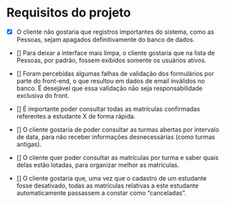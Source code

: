 # Requisitos do projeto

- [x] O cliente não gostaria que registros importantes do sistema, como as Pessoas, sejam apagados definitivamente do banco de dados.

- [] Para deixar a interface mais limpa, o cliente gostaria que na lista de Pessoas, por padrão, fossem exibidos somente os usuários ativos.

- [] Foram percebidas algumas falhas de validação dos formulários por parte do front-end, o que resultou em dados de email inválidos no banco. É desejável que essa validação não seja responsabilidade exclusiva do front.

- [] É importante poder consultar todas as matrículas confirmadas referentes a estudante X de forma rápida.

- [] O cliente gostaria de poder consultar as turmas abertas por intervalo de data, para não receber informações desnecessárias (como turmas antigas).

- [] O cliente quer poder consultar as matrículas por turma e saber quais delas estão lotadas, para organizar melhor as matrículas.

- [] O cliente gostaria que, uma vez que o cadastro de um estudante fosse desativado, todas as matrículas relativas a este estudante automaticamente passassem a constar como “canceladas”.
